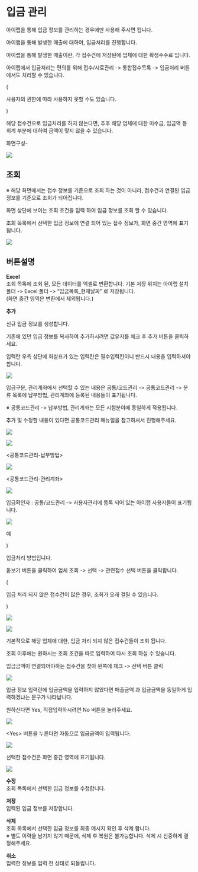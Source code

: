 # 입금 관리

아이랩을 통해 입금 정보를 관리하는 경우에만 사용해 주시면 됩니다.

아이랩을 통해 발생한 매출에 대하여, 입금처리를 진행합니다.

아이랩을 통해 발생한 매출이란, 각 접수건에 저장된에 업체에 대한 확정수수료 입니다.

아이랩에서 입금처리는 편의를 위해 접수/시료관리 -&gt; 통합접수목록 -&gt; 입금처리 버튼에서도 처리할 수 있습니다.

\(

사용자의 권한에 따라 사용하지 못할 수도 있습니다.

\)

해당 접수건으로 입금처리를 하지 않는다면, 추후 해당 업체에 대한 미수금, 입금액 등 회계 부분에 대하여 금액이 맞지 않을 수 있습니다.

화면구성-

![](../.gitbook/assets/000.png)

## 조회

※ 해당 화면에서는 접수 정보를 기준으로 조회 하는 것이 아니라, 접수건과 연결된 입금정보를 기준으로 조회가 되어집니다.

화면 상단에 보이는 조회 조건을 입력 하여 입금 정보를 조회 할 수 있습니다.

조회 목록에서 선택한 입금 정보에 연결 되어 있는 접수 정보가, 화면 중간 영역에 표기됩니다.

![](../.gitbook/assets/001.png)

## 버튼설명

**Excel**  
조회 목록에 조회 된, 모든 데이터를 엑셀로 변환합니다. 기본 저장 위치는 아이랩 설치 폴더 -&gt; Excel 폴더 -&gt; “입금목록\_현재날짜” 로 저장됩니다.  
\(화면 중간 영역은 변환에서 제외됩니다.\)

**추가**

신규 입금 정보를 생성합니다.

기존에 있던 입금 정보를 복사하여 추가하시려면 값유지를 체크 후 추가 버튼을 클릭하세요.

입력란 우측 상단에 화살표가 있는 입력칸은 필수입력칸이니 반드시 내용을 입력하셔야합니다.

![](../.gitbook/assets/003%20%283%29.png)

입금구분, 관리계좌에서 선택할 수 있는 내용은 공통/코드관리 -&gt; 공통코드관리 -&gt; 분류 목록에 납부방법, 관리계좌에 등록된 내용들이 표기됩니다.

※ 공통코드관리 -&gt; 납부방법, 관리계좌는 모든 시험분야에 동일하게 적용됩니다.

추가 및 수정할 내용이 있다면 공통코드관리 매뉴얼을 참고하셔서 진행해주세요.

![](../.gitbook/assets/004%20%283%29.png)

![](../.gitbook/assets/005.png)

&lt;공통코드관리-납부방법&gt;

![](../.gitbook/assets/006-_%20%282%29.png)

&lt;공통코드관리-관리계좌&gt;

![](../.gitbook/assets/007-_%20%281%29.png)

입금확인자 : 공통/코드관리 -&gt; 사용자관리에 등록 되어 있는 아이랩 사용자들이 표기됩니다.

![](../.gitbook/assets/008.png)

예

\)

 입금처리 방법입니다.

돋보기 버튼을 클릭하여 업체 조회 -&gt; 선택 -&gt; 관련접수 선택 버튼을 클릭합니다.

\(

입금 처리 되지 않은 접수건이 많은 경우, 조회가 오래 걸릴 수 있습니다.

\)

![](../.gitbook/assets/009%20%283%29.png)

![](../.gitbook/assets/010.png)

기본적으로 해당 업체에 대한, 입금 처리 되지 않은 접수건들이 조회 됩니다.

조회 이후에는 원하시는 조회 조건을 따로 입력하여 다시 조회 하실 수 있습니다.

입금금액이 연결되어야하는 접수건을 찾아 왼쪽에 체크 -&gt; 선택 버튼 클릭

![](../.gitbook/assets/011%20%283%29.png)

입금 정보 입력란에 입금금액을 입력하지 않았다면 매출금액 과 입금금액을 동일하게 입력하겠냐는 문구가 나타납니다.

원하신다면 Yes, 직접입력하시려면 No 버튼을 눌러주세요.

![](../.gitbook/assets/012%20%283%29.png)

&lt;Yes&gt; 버튼을 누른다면 자동으로 입금금액이 입력됩니다.

![](../.gitbook/assets/013%20%281%29.png)

선택한 접수건은 화면 중간 영역에 표기됩니다.

![](../.gitbook/assets/014%20%283%29.png)

**수정**  
조회 목록에서 선택한 입금 정보를 수정합니다.

**저장**  
입력된 입금 정보를 저장합니다.

**삭제**  
조회 목록에서 선택한 입금 정보를 최종 메시지 확인 후 삭제 합니다.  
※ 별도 이력을 남기지 않기 때문에, 삭제 후 복원은 불가능합니다. 삭제 시 신중하게 결정해주세요.

**취소**  
입력한 정보를 입력 전 상태로 되돌립니다.

